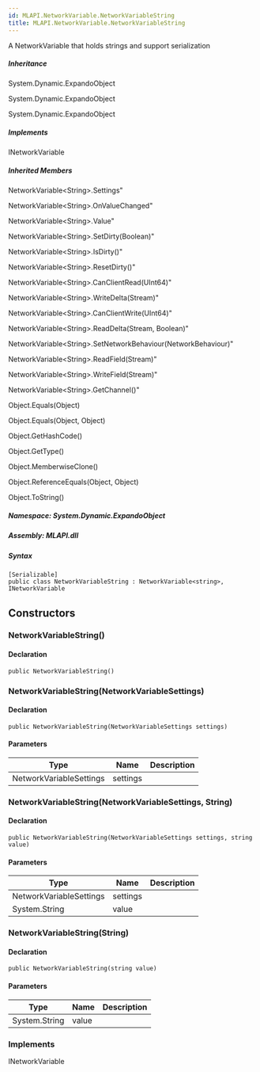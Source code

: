 ```yaml
---  
id: MLAPI.NetworkVariable.NetworkVariableString  
title: MLAPI.NetworkVariable.NetworkVariableString  
---
```


<div class="markdown level0 summary">

A NetworkVariable that holds strings and support serialization

</div>

<div class="markdown level0 conceptual">

</div>

<div class="inheritance">

##### Inheritance

<div class="level0">

System.Dynamic.ExpandoObject

</div>

<div class="level1">

System.Dynamic.ExpandoObject

</div>

<div class="level2">

System.Dynamic.ExpandoObject

</div>

</div>

<div classs="implements">

##### Implements

<div>

INetworkVariable

</div>

</div>

<div class="inheritedMembers">

##### Inherited Members

<div>

NetworkVariable&lt;String&gt;.Settings"

</div>

<div>

NetworkVariable&lt;String&gt;.OnValueChanged"

</div>

<div>

NetworkVariable&lt;String&gt;.Value"

</div>

<div>

NetworkVariable&lt;String&gt;.SetDirty(Boolean)"

</div>

<div>

NetworkVariable&lt;String&gt;.IsDirty()"

</div>

<div>

NetworkVariable&lt;String&gt;.ResetDirty()"

</div>

<div>

NetworkVariable&lt;String&gt;.CanClientRead(UInt64)"

</div>

<div>

NetworkVariable&lt;String&gt;.WriteDelta(Stream)"

</div>

<div>

NetworkVariable&lt;String&gt;.CanClientWrite(UInt64)"

</div>

<div>

NetworkVariable&lt;String&gt;.ReadDelta(Stream, Boolean)"

</div>

<div>

NetworkVariable&lt;String&gt;.SetNetworkBehaviour(NetworkBehaviour)"

</div>

<div>

NetworkVariable&lt;String&gt;.ReadField(Stream)"

</div>

<div>

NetworkVariable&lt;String&gt;.WriteField(Stream)"

</div>

<div>

NetworkVariable&lt;String&gt;.GetChannel()"

</div>

<div>

Object.Equals(Object)

</div>

<div>

Object.Equals(Object, Object)

</div>

<div>

Object.GetHashCode()

</div>

<div>

Object.GetType()

</div>

<div>

Object.MemberwiseClone()

</div>

<div>

Object.ReferenceEquals(Object, Object)

</div>

<div>

Object.ToString()

</div>

</div>

##### **Namespace**: System.Dynamic.ExpandoObject

##### **Assembly**: MLAPI.dll

##### Syntax

    [Serializable]
    public class NetworkVariableString : NetworkVariable<string>, INetworkVariable

## Constructors 

### NetworkVariableString()

<div class="markdown level1 summary">

</div>

<div class="markdown level1 conceptual">

</div>

#### Declaration

    public NetworkVariableString()

### NetworkVariableString(NetworkVariableSettings)

<div class="markdown level1 summary">

</div>

<div class="markdown level1 conceptual">

</div>

#### Declaration

    public NetworkVariableString(NetworkVariableSettings settings)

#### Parameters

| Type                    | Name     | Description |
|-------------------------|----------|-------------|
| NetworkVariableSettings | settings |             |

### NetworkVariableString(NetworkVariableSettings, String)

<div class="markdown level1 summary">

</div>

<div class="markdown level1 conceptual">

</div>

#### Declaration

    public NetworkVariableString(NetworkVariableSettings settings, string value)

#### Parameters

| Type                    | Name     | Description |
|-------------------------|----------|-------------|
| NetworkVariableSettings | settings |             |
| System.String           | value    |             |

### NetworkVariableString(String)

<div class="markdown level1 summary">

</div>

<div class="markdown level1 conceptual">

</div>

#### Declaration

    public NetworkVariableString(string value)

#### Parameters

| Type          | Name  | Description |
|---------------|-------|-------------|
| System.String | value |             |

### Implements

<div>

INetworkVariable

</div>
